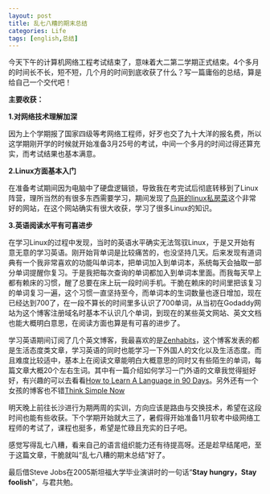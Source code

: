 ```yaml
---
layout: post
title: 乱七八糟的期末总结
categories: Life
tags: [english,总结]
---
```


今天下午的计算机网络工程考试结束了，意味着大二第二学期正式结束。4个多月的时间长不长，短不短，几个月的时间到底收获了什么？写一篇庸俗的总结，算是给自己一个交代吧！  
  
**主要收获：**

**1.对网络技术理解加深**

因为上个学期报了国家四级等考网络工程师，好歹也交了九十大洋的报名费，所以这学期刚开学的时候就开始准备3月25号的考试，中间一个多月的时间过得还算充实，而考试结果也基本满意。

**2.Linux方面基本入门**

在准备考试期间因为电脑中了硬盘逻辑锁，导致我在考完试后彻底转移到了Linux阵营，理所当然的有很多东西需要学习，期间发现了[鸟哥的linux私房菜][1]这个非常好的网站，在这个网站确实有很大收获，学习了很多Linux的知识。

 [1]: http://linux.vbird.org/

**3.英语阅读水平有可喜进步**

在学习Linux的过程中发现，当时的英语水平确实无法驾驭Linux，于是又开始有意无意的学习英语。刚开始背单词是比较痛苦的，也没坚持几天。后来发现有道词典有一个我非常喜欢的功能叫单词本，把单词加入到单词本，系统每天会抽取一部分单词提醒你复习。于是我把每次查询的单词都加入到单词本里面。而我每天早上都有赖床的习惯，醒了总要在床上玩一段时间手机。干脆在赖床的时间里把该复习的单词复习一遍，这个习惯一直坚持至今，而单词本的生词数量也逐日增加，现在已经达到700了，在一段不算长的时间里多认识了700单词，从当初在Godaddy网站为这个博客注册域名时基本不认识几个单词，到现在的某些英文网站、英文文档也能大概明白意思，在阅读方面也算是有可喜的进步了。

学习英语期间订阅了几个英文博客，我最喜欢的是[Zenhabits](http://zenhabits.net/)，这个博客发表的都是生活态度类文章，学习英语的同时也能学习一下外国人的文化以及生活态度。而且难度比较适中，基本上在阅读文章能明白大概意思的同时又有些陌生的单词，每篇文章大概20个左右生词。其中有一篇介绍如何学习一门外语的文章我觉得挺好好，有兴趣的可以去看看[How to Learn A Language in 90 Days](http://zenhabits.net/how-to-learn-a-language-in-90-days/)。另外还有一个女孩的博客也不错[Think Simple Now](http://thinksimplenow.com/)


明天晚上前往长沙进行为期两周的实训，方向应该是路由与交换技术，希望在这段时间也能有些收获。下个学期开始就大三了，暑假得开始准备11月软考中级网络工程师的考试了，课程也挺多，希望是忙碌且充实的日子吧。

感觉写得乱七八糟，看来自己的语言组织能力还有待提高呀。还是趁早结尾吧，至于这篇文章，干脆就叫“乱七八糟的期末总结”好了。

最后借Steve Jobs在2005斯坦福大学毕业演讲时的一句话“**Stay hungry，Stay foolish**”，与君共勉。
